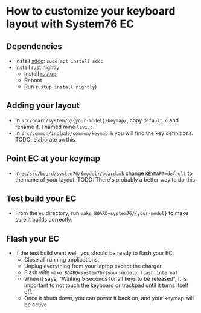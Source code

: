 # How to customize your keyboard layout with System76 EC

## Dependencies
* Install [sdcc](http://sdcc.sourceforge.net/): `sudo apt install sdcc`
* Install rust nightly
  - Install [rustup](https://rustup.rs/)
  - Reboot
  - Run `rustup install nightly`)
  
## Adding your layout
* In `src/board/system76/{your-model}/keymap/`, copy `default.c` and rename it. I named mine `levi.c`.
* In `src/common/include/common/keymap.h` you will find the key definitions.
TODO: elaborate on this

## Point EC at your keymap
* In `ec/src/board/system76/{model}/board.mk` change `KEYMAP?=default` to the name of your layout.
TODO: There's probably a better way to do this

## Test build your EC
* From the `ec` directory, run `make BOARD=system76/{your-model}` to make sure it builds correctly.

## Flash your EC
* If the test build went well, you should be ready to flash your EC:
  - Close all running applications.
  - Unplug everything from your laptop except the charger.
  - Flash with `make BOARD=system76/{your-model} flash_internal`
  - When it says, "Waiting 5 seconds for all keys to be released", it is important to not touch the keyboard or trackpad until it turns itself off.
  - Once it shuts down, you can power it back on, and your keymap will be active.
